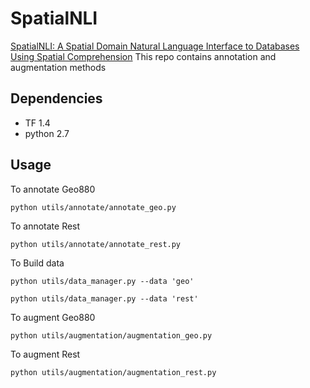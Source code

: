 # SpatialNLI

  [SpatialNLI: A Spatial Domain Natural Language Interface to Databases Using Spatial Comprehension](https://arxiv.org/pdf/1908.10917.pdf)
  This repo contains annotation and augmentation methods  
      
## Dependencies
  - TF 1.4
  - python 2.7

## Usage

To annotate Geo880

```python utils/annotate/annotate_geo.py```

To annotate Rest

```python utils/annotate/annotate_rest.py```

To Build data

```python utils/data_manager.py --data 'geo'```

```python utils/data_manager.py --data 'rest'```


To augment Geo880

```python utils/augmentation/augmentation_geo.py```

To augment Rest

```python utils/augmentation/augmentation_rest.py```
